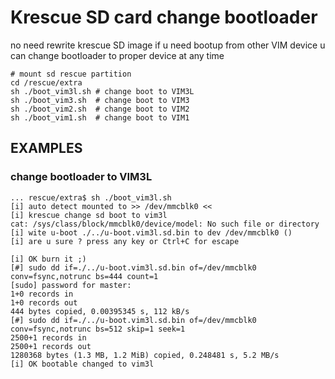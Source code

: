 # Krescue SD card change bootloader

no need rewrite krescue SD image if u need bootup from other VIM device
u can change bootloader to proper device at any time

    # mount sd rescue partition
    cd /rescue/extra
    sh ./boot_vim3l.sh # change boot to VIM3L
    sh ./boot_vim3.sh  # change boot to VIM3
    sh ./boot_vim2.sh  # change boot to VIM2
    sh ./boot_vim1.sh  # change boot to VIM1

## EXAMPLES

### change bootloader to VIM3L

```
... rescue/extra$ sh ./boot_vim3l.sh
[i] auto detect mounted to >> /dev/mmcblk0 <<
[i] krescue change sd boot to vim3l
cat: /sys/class/block/mmcblk0/device/model: No such file or directory
[i] wite u-boot ./../u-boot.vim3l.sd.bin to dev /dev/mmcblk0 ()
[i] are u sure ? press any key or Ctrl+C for escape

[i] OK burn it ;)
[#] sudo dd if=./../u-boot.vim3l.sd.bin of=/dev/mmcblk0 conv=fsync,notrunc bs=444 count=1
[sudo] password for master: 
1+0 records in
1+0 records out
444 bytes copied, 0.00395345 s, 112 kB/s
[#] sudo dd if=./../u-boot.vim3l.sd.bin of=/dev/mmcblk0 conv=fsync,notrunc bs=512 skip=1 seek=1
2500+1 records in
2500+1 records out
1280368 bytes (1.3 MB, 1.2 MiB) copied, 0.248481 s, 5.2 MB/s
[i] OK bootable changed to vim3l
```
